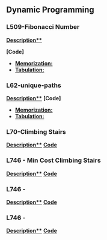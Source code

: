 ## Dynamic Programming

### L509-Fibonacci Number
**[Description**](https://leetcode.com/problems/fibonacci-number/description/)**

**[Code]**
   * **[Memorization:](./01-fibonacci/1.memorization.py)**
   * **[Tabulation:](./01-fibonacci/2.tabulation.py)**



### L62-unique-paths
**[Description**](https://leetcode.com/problems/unique-paths/description/)**
**[Code]**
   * **[Memorization:](./L62-unique-paths/1.memorization.py)**
   * **[Tabulation:](./L62-unique-paths/2.tabulation.py)**


### L70-Climbing Stairs
**[Description**](https://leetcode.com/problems/climbing-stairs/submissions/1083431569/)**
**[Code](./70.climbing-stairs.py)**


### L746 - Min Cost Climbing Stairs
**[Description**](https://leetcode.com/problems/min-cost-climbing-stairs/submissions/1085042368/)**
**[Code](./746.min-cost-climbing-stairs.py)**

### L746 - 
**[Description**]()**
**[Code]()**

### L746 - 
**[Description**]()**
**[Code]()**